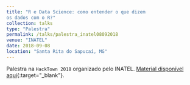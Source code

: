 ```yaml
---
title: "R e Data Science: como entender o que dizem
os dados com o R?"
collection: talks
type: "Palestra"
permalink: /talks/palestra_inatel08092018
venue: "INATEL"
date: 2018-09-08
location: "Santa Rita do Sapucaí, MG"
---
```


Palestra na `HackTown 2018` organizado pelo INATEL. [Material disponível aqui](https://github.com/vitorwilher/palestras/tree/master/inatel08092018){:target="_blank"}.
